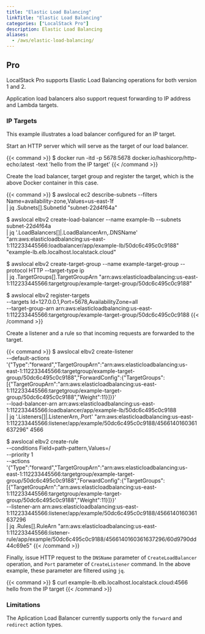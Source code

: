```yaml
---
title: "Elastic Load Balancing"
linkTitle: "Elastic Load Balancing"
categories: ["LocalStack Pro"]
description: Elastic Load Balancing
aliases:
  - /aws/elastic-load-balancing/
---
```



## Pro

LocalStack Pro supports Elastic Load Balancing operations for both version 1 and 2.

Application load balancers also support request forwarding to IP address and Lambda targets.


### IP Targets

This example illustrates a load balancer configured for an IP target.

Start an HTTP server which will serve as the target of our load balancer.

{{< command >}}
$ docker run -itd -p 5678:5678 docker.io/hashicorp/http-echo:latest -text 'hello from the IP target'
{{< /command >}}

Create the load balancer, target group and register the target, which is the above Docker container in this case.

{{< command >}}
$ awslocal ec2 describe-subnets --filters Name=availability-zone,Values=us-east-1f \
    | jq .Subnets[].SubnetId
"subnet-22d4f64a"

$ awslocal elbv2 create-load-balancer --name example-lb --subnets subnet-22d4f64a \
    | jq '.LoadBalancers[]|.LoadBalancerArn,.DNSName'
"arn:aws:elasticloadbalancing:us-east-1:112233445566:loadbalancer/app/example-lb/50dc6c495c0c9188"
"example-lb.elb.localhost.localstack.cloud"

$ awslocal elbv2 create-target-group --name example-target-group --protocol HTTP --target-type ip \
    | jq .TargetGroups[].TargetGroupArn
"arn:aws:elasticloadbalancing:us-east-1:112233445566:targetgroup/example-target-group/50dc6c495c0c9188"

$ awslocal elbv2 register-targets \
        --targets Id=127.0.0.1,Port=5678,AvailabilityZone=all \
        --target-group-arn arn:aws:elasticloadbalancing:us-east-1:112233445566:targetgroup/example-target-group/50dc6c495c0c9188
{{< /command >}}

Create a listener and a rule so that incoming requests are forwarded to the target.

{{< command >}}
$ awslocal elbv2 create-listener \
        --default-actions '{"Type":"forward","TargetGroupArn":"arn:aws:elasticloadbalancing:us-east-1:112233445566:targetgroup/example-target-group/50dc6c495c0c9188","ForwardConfig":{"TargetGroups":[{"TargetGroupArn":"arn:aws:elasticloadbalancing:us-east-1:112233445566:targetgroup/example-target-group/50dc6c495c0c9188","Weight":11}]}}' \
        --load-balancer-arn arn:aws:elasticloadbalancing:us-east-1:112233445566:loadbalancer/app/example-lb/50dc6c495c0c9188 \
    | jq '.Listeners[]|.ListenerArn,.Port'
"arn:aws:elasticloadbalancing:us-east-1:112233445566:listener/app/example/50dc6c495c0c9188/4566140160361637296"
4566

$ awslocal elbv2 create-rule \
        --conditions Field=path-pattern,Values=/ \
        --priority 1 \
        --actions '{"Type":"forward","TargetGroupArn":"arn:aws:elasticloadbalancing:us-east-1:112233445566:targetgroup/example-target-group/50dc6c495c0c9188","ForwardConfig":{"TargetGroups":[{"TargetGroupArn":"arn:aws:elasticloadbalancing:us-east-1:112233445566:targetgroup/example-target-group/50dc6c495c0c9188","Weight":11}]}}' \
        --listener-arn arn:aws:elasticloadbalancing:us-east-1:112233445566:listener/app/example/50dc6c495c0c9188/4566140160361637296 \
    | jq .Rules[].RuleArn
"arn:aws:elasticloadbalancing:us-east-1:112233445566:listener-rule/app/example/50dc6c495c0c9188/4566140160361637296/60d9790dd44c69e5"
{{< /command >}}

Finally, issue HTTP request to the `DNSName` parameter of `CreateLoadBalancer` operation, and `Port` parameter of `CreateListener` command.
In the above example, these parameter are filtered using `jq`.

{{< command >}}
$ curl example-lb.elb.localhost.localstack.cloud:4566
hello from the IP target
{{< /command >}}

### Limitations

The Aplication Load Balancer currently supports only the `forward` and `redirect` action types.
